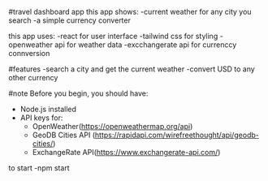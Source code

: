 #travel dashboard app
this app shows:
-current weather for any city you search
-a simple currency converter

this app uses:
-react for user interface
-tailwind css for styling
-openweather api for weather data
-excchangerate api for currenccy connversion

#features
-search a city and get the current weather
-convert USD to any other currency

#note
Before you begin, you should have:

- Node.js installed
- API keys for:
  - OpenWeather(https://openweathermap.org/api)
  - GeoDB Cities API (https://rapidapi.com/wirefreethought/api/geodb-cities/)
  - ExchangeRate API(https://www.exchangerate-api.com/)

to start
-npm start
